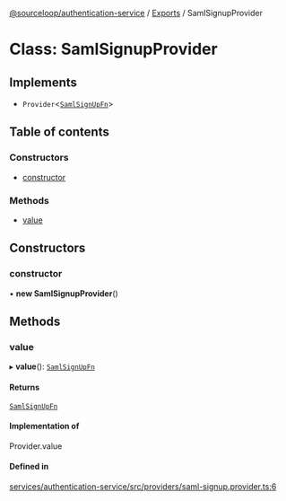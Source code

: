 [@sourceloop/authentication-service](../README.md) / [Exports](../modules.md) / SamlSignupProvider

# Class: SamlSignupProvider

## Implements

- `Provider`<[`SamlSignUpFn`](../modules.md#samlsignupfn)\>

## Table of contents

### Constructors

- [constructor](SamlSignupProvider.md#constructor)

### Methods

- [value](SamlSignupProvider.md#value)

## Constructors

### constructor

• **new SamlSignupProvider**()

## Methods

### value

▸ **value**(): [`SamlSignUpFn`](../modules.md#samlsignupfn)

#### Returns

[`SamlSignUpFn`](../modules.md#samlsignupfn)

#### Implementation of

Provider.value

#### Defined in

[services/authentication-service/src/providers/saml-signup.provider.ts:6](https://github.com/sourcefuse/loopback4-microservice-catalog/blob/93a7f917/services/authentication-service/src/providers/saml-signup.provider.ts#L6)
